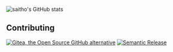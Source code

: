 ![saitho's GitHub stats](https://github-readme-stats.vercel.app/api?username=saitho)

## Contributing

[![Gitea, the Open Source GitHub alternative](https://github-readme-stats.vercel.app/api/pin/?username=go-gitea&repo=gitea)](https://github.com/gitea/gitea)
[![Semantic Release](https://github-readme-stats.vercel.app/api/pin/?username=semantic-release&repo=semantic-release)](https://github.com/semantic-release/semantic-release)
